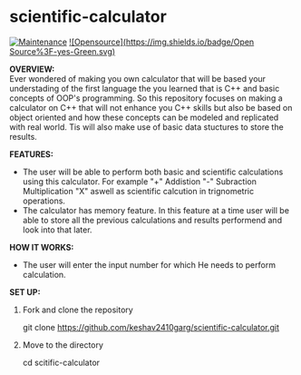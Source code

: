 # scientific-calculator

[![Maintenance](https://img.shields.io/badge/Maintained%3F-yes-green.svg)](https://GitHub.com/Naereen/StrapDown.js/graphs/commit-activity)
[![Opensource](https://img.shields.io/badge/Open Source%3F-yes-Green.svg)](https://GitHub.com/Naereen/StrapDown.js/graphs/commit-activity)



**OVERVIEW:**</br>
Ever wondered of making you own calculator that will be based your understading of the first language the you learned that is C++ and basic concepts of OOP's programming.
So this repository focuses on making a calculator on C++ that will not enhance you C++ skills but also be based on object oriented and how these concepts can be modeled and replicated with 
real world. Tis will also make use of basic data stuctures to store the results.

**FEATURES:**</br>
- The user will be able to perform both basic and scientific calculations using this calculator. For example "+" Addistion "-" Subraction Multiplication "X" aswell as scientific calcution in trignometric operations.</br>
- The calculator has memory feature. In this feature at a time user will be able to store all the previous calculations and results performend and look into that later.</br>

**HOW IT WORKS:** </br>
 - The user will enter the input number for which He needs to perform calculation.

**SET UP:**</br>
1. Fork and clone the repository</br>

     git clone https://github.com/keshav2410garg/scientific-calculator.git
     
2. Move to the directory</br>

     cd scitific-calculator

